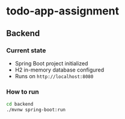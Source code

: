 # todo-app-assignment

## Backend

### Current state
- Spring Boot project initialized
- H2 in-memory database configured
- Runs on `http://localhost:8080`

### How to run
```bash
cd backend
./mvnw spring-boot:run